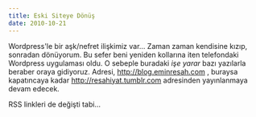 ```yaml
---
title: Eski Siteye Dönüş
date: 2010-10-21
---
```


Wordpress'le bir aşk/nefret ilişkimiz var… Zaman zaman kendisine kızıp,
sonradan dönüyorum. Bu sefer beni yeniden kollarına iten telefondaki
Wordpress uygulaması oldu. O sebeple buradaki *işe yarar* bazı yazılarla
beraber oraya gidiyoruz. Adresi, <http://blog.eminresah.com> , buraysa
kapatıncaya kadar <http://resahiyat.tumblr.com> adresinden yayınlanmaya
devam edecek.

RSS linkleri de değişti tabi…

